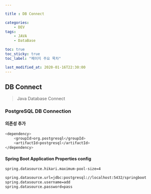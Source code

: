 ```yaml
---

title : DB Connect

categories:
    - DEV
tags:
    - JAVA
    - DataBase

toc: true
toc_sticky: true
toc_label: "페이지 주요 목차"

last_modified_at: 2020-01-16T22:30:00
---
```


## DB Connect ##

> Java Database Connect

### PostgreSQL DB Connection ###

#### 의존성 추가 ####

```bash
<dependency>
    <groupId>org.postgresql</groupId>
    <artifactId>postgresql</artifactId>
</dependency>
```

#### Spring Boot Application Properties config ####

```bash
spring.datasource.hikari.maximum-pool-size=4

spring.datasource.url=jdbc:postgresql://localhost:5432/springboot
spring.datasource.username=add
spring.datasource.password=pass
```
